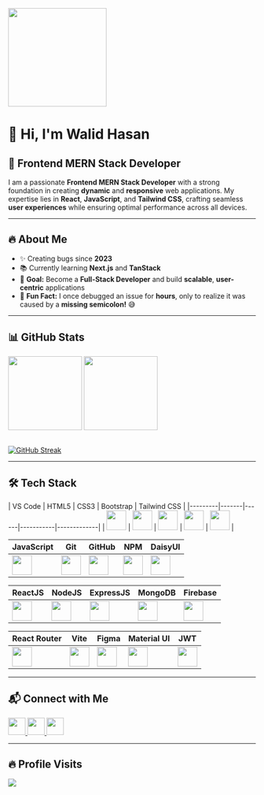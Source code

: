 <div align="left">
  <img src="https://t3.ftcdn.net/jpg/06/01/17/18/360_F_601171827_GwbDHEuhisbGFXRfIpXFhtf7wAvsbLut.jpg" height="200" />
</div>

# 👋 Hi, I'm Walid Hasan  
## 🚀 Frontend MERN Stack Developer  

I am a passionate **Frontend MERN Stack Developer** with a strong foundation in creating **dynamic** and **responsive** web applications. My expertise lies in **React**, **JavaScript**, and **Tailwind CSS**, crafting seamless **user experiences** while ensuring optimal performance across all devices.  

---

## 🔥 About Me  

- ✨ Creating bugs since **2023**  
- 📚 Currently learning **Next.js** and **TanStack**  
- 🎯 **Goal:** Become a **Full-Stack Developer** and build **scalable**, **user-centric** applications  
- 🎲 **Fun Fact:** I once debugged an issue for **hours**, only to realize it was caused by a **missing semicolon!** 😅  

---

## 📊 GitHub Stats  

<div align="left">
  <img src="https://github-readme-stats.vercel.app/api?username=walid-official&show_icons=true&count_private=true&theme=dracula" height="150" />
  <img src="https://github-readme-stats.vercel.app/api/top-langs?username=walid-official&layout=compact&theme=dracula" height="150" />
</div>

##

<div>
  <a href="https://git.io/streak-stats">
  <img src="https://nirzak-streak-stats.vercel.app?user=walid-official&theme=dark" alt="GitHub Streak" />
</a>
</div>

---

## 🛠️ Tech Stack  

<div align="left">
| VS Code | HTML5 | CSS3 | Bootstrap | Tailwind CSS |
|---------|-------|------|-----------|-------------|
| <img src="https://cdn.jsdelivr.net/gh/devicons/devicon/icons/vscode/vscode-original.svg" height="40"/> | <img src="https://cdn.jsdelivr.net/gh/devicons/devicon/icons/html5/html5-original.svg" height="40"/> | <img src="https://cdn.jsdelivr.net/gh/devicons/devicon/icons/css3/css3-original.svg" height="40"/> | <img src="https://cdn.jsdelivr.net/gh/devicons/devicon/icons/bootstrap/bootstrap-original.svg" height="40"/> | <img src="https://cdn.jsdelivr.net/gh/devicons/devicon/icons/tailwindcss/tailwindcss-original.svg" height="40"/> |

| JavaScript | Git | GitHub | NPM | DaisyUI |
|------------|-----|--------|-----|---------|
| <img src="https://cdn.jsdelivr.net/gh/devicons/devicon/icons/javascript/javascript-original.svg" height="40"/> | <img src="https://cdn.jsdelivr.net/gh/devicons/devicon/icons/git/git-original.svg" height="40"/> | <img src="https://cdn.jsdelivr.net/gh/devicons/devicon/icons/github/github-original.svg" height="40"/> | <img src="https://cdn.jsdelivr.net/gh/devicons/devicon/icons/npm/npm-original-wordmark.svg" height="40"/> | <img src="https://img.shields.io/badge/DaisyUI-16A34A?style=for-the-badge&logo=daisyui&logoColor=white" height="40"/> |

| ReactJS | NodeJS | ExpressJS | MongoDB | Firebase |
|---------|--------|-----------|---------|----------|
| <img src="https://cdn.jsdelivr.net/gh/devicons/devicon/icons/react/react-original.svg" height="40"/> | <img src="https://cdn.jsdelivr.net/gh/devicons/devicon/icons/nodejs/nodejs-original.svg" height="40"/> | <img src="https://cdn.jsdelivr.net/gh/devicons/devicon/icons/express/express-original.svg" height="40"/> | <img src="https://cdn.jsdelivr.net/gh/devicons/devicon/icons/mongodb/mongodb-original.svg" height="40"/> | <img src="https://cdn.jsdelivr.net/gh/devicons/devicon/icons/firebase/firebase-plain.svg" height="40"/> |

| React Router | Vite | Figma | Material UI | JWT |
|-------------|------|-------|-------------|-----|
| <img src="https://cdn.jsdelivr.net/gh/devicons/devicon/icons/reactrouter/reactrouter-original.svg" height="40"/> | <img src="https://cdn.jsdelivr.net/gh/devicons/devicon/icons/vite/vite-original.svg" height="40"/> | <img src="https://cdn.jsdelivr.net/gh/devicons/devicon/icons/figma/figma-original.svg" height="40"/> | <img src="https://cdn.jsdelivr.net/gh/devicons/devicon/icons/materialui/materialui-original.svg" height="40"/> | <img src="https://img.shields.io/badge/JWT-black?style=for-the-badge&logo=JSON%20web%20tokens" height="40"/> |

</div>

---

## 📬 Connect with Me  

<div align="left">
  <a href="https://discord.com/channels/1256295350591815741/1256295351380611205" target="_blank">
    <img src="https://img.shields.io/static/v1?message=Discord&logo=discord&label=&color=7289DA&logoColor=white&labelColor=&style=for-the-badge" height="35" />
  </a>
  <a href="mailto:your-email@gmail.com" target="_blank">
    <img src="https://img.shields.io/static/v1?message=Gmail&logo=gmail&label=&color=D14836&logoColor=white&labelColor=&style=for-the-badge" height="35" />
  </a>
  <a href="https://www.linkedin.com/in/walidhasan87/" target="_blank">
    <img src="https://img.shields.io/static/v1?message=LinkedIn&logo=linkedin&label=&color=0077B5&logoColor=white&labelColor=&style=for-the-badge" height="35" />
  </a>
</div>

---

## 🔥 Profile Visits  

<div align="left">
  <img src="https://profile-counter.glitch.me/walid-official/count.svg?" />
</div>
